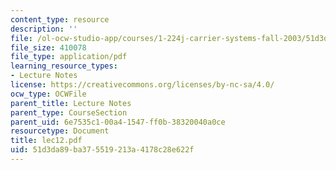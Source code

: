 ```yaml
---
content_type: resource
description: ''
file: /ol-ocw-studio-app/courses/1-224j-carrier-systems-fall-2003/51d3da89ba375519213a4178c28e622f_lec12.pdf
file_size: 410078
file_type: application/pdf
learning_resource_types:
- Lecture Notes
license: https://creativecommons.org/licenses/by-nc-sa/4.0/
ocw_type: OCWFile
parent_title: Lecture Notes
parent_type: CourseSection
parent_uid: 6e7535c1-00a4-1547-ff0b-38320040a0ce
resourcetype: Document
title: lec12.pdf
uid: 51d3da89-ba37-5519-213a-4178c28e622f
---
```

